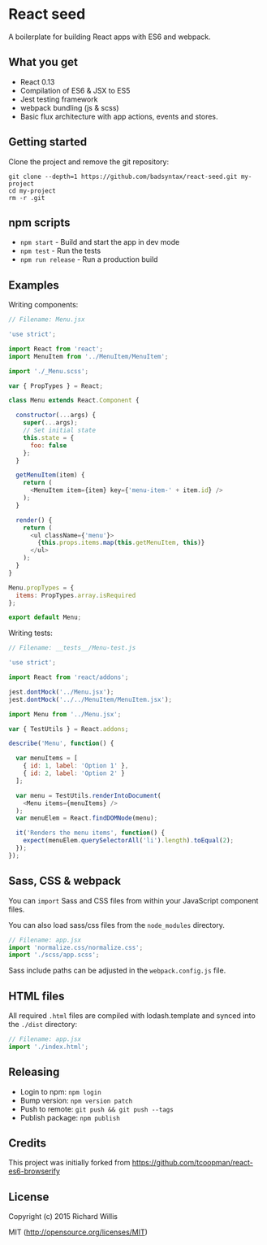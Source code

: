 # React seed

A boilerplate for building React apps with ES6 and webpack.

## What you get

* React 0.13
* Compilation of ES6 & JSX to ES5
* Jest testing framework
* webpack bundling (js & scss)
* Basic flux architecture with app actions, events and stores.

## Getting started

Clone the project and remove the git repository:

```
git clone --depth=1 https://github.com/badsyntax/react-seed.git my-project
cd my-project
rm -r .git
```

## npm scripts

* `npm start` - Build and start the app in dev mode
* `npm test` - Run the tests
* `npm run release` - Run a production build

## Examples

Writing components:

```js
// Filename: Menu.jsx

'use strict';

import React from 'react';
import MenuItem from '../MenuItem/MenuItem';

import './_Menu.scss';

var { PropTypes } = React;

class Menu extends React.Component {

  constructor(...args) {
    super(...args);
    // Set initial state
    this.state = {
      foo: false
    };
  }

  getMenuItem(item) {
    return (
      <MenuItem item={item} key={'menu-item-' + item.id} />
    );
  }

  render() {
    return (
      <ul className={'menu'}>
        {this.props.items.map(this.getMenuItem, this)}
      </ul>
    );
  }
}

Menu.propTypes = {
  items: PropTypes.array.isRequired
};

export default Menu;
```

Writing tests:

```js
// Filename: __tests__/Menu-test.js

'use strict';

import React from 'react/addons';

jest.dontMock('../Menu.jsx');
jest.dontMock('../../MenuItem/MenuItem.jsx');

import Menu from '../Menu.jsx';

var { TestUtils } = React.addons;

describe('Menu', function() {

  var menuItems = [
    { id: 1, label: 'Option 1' },
    { id: 2, label: 'Option 2' }
  ];

  var menu = TestUtils.renderIntoDocument(
    <Menu items={menuItems} />
  );
  var menuElem = React.findDOMNode(menu);

  it('Renders the menu items', function() {
    expect(menuElem.querySelectorAll('li').length).toEqual(2);
  });
});
```

## Sass, CSS & webpack

You can `import` Sass and CSS files from within your JavaScript component files.

You can also load sass/css files from the `node_modules` directory.

```js
// Filename: app.jsx
import 'normalize.css/normalize.css';
import './scss/app.scss';
```

Sass include paths can be adjusted in the `webpack.config.js` file.

## HTML files

All required `.html` files are compiled with lodash.template and synced into the `./dist` directory:

```js
// Filename: app.jsx
import './index.html';
```


## Releasing

* Login to npm: `npm login`
* Bump version: `npm version patch`
* Push to remote: `git push && git push --tags`
* Publish package: `npm publish`

## Credits

This project was initially forked from https://github.com/tcoopman/react-es6-browserify

## License

Copyright (c) 2015 Richard Willis

MIT (http://opensource.org/licenses/MIT)
